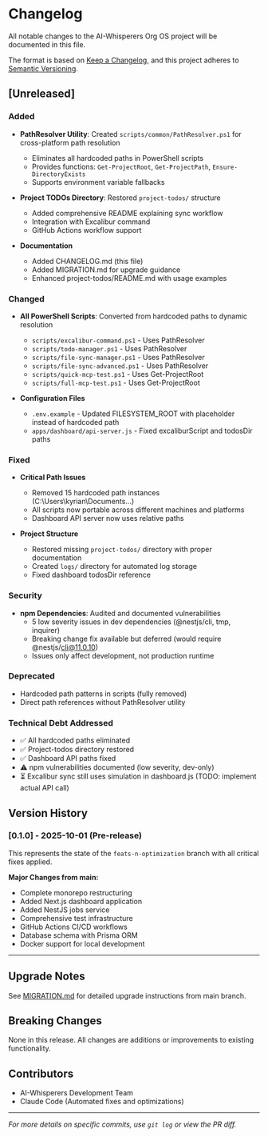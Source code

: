 # Changelog

All notable changes to the AI-Whisperers Org OS project will be documented in this file.

The format is based on [Keep a Changelog](https://keepachangelog.com/en/1.0.0/),
and this project adheres to [Semantic Versioning](https://semver.org/spec/v2.0.0.html).

## [Unreleased]

### Added
- **PathResolver Utility**: Created `scripts/common/PathResolver.ps1` for cross-platform path resolution
  - Eliminates all hardcoded paths in PowerShell scripts
  - Provides functions: `Get-ProjectRoot`, `Get-ProjectPath`, `Ensure-DirectoryExists`
  - Supports environment variable fallbacks

- **Project TODOs Directory**: Restored `project-todos/` structure
  - Added comprehensive README explaining sync workflow
  - Integration with Excalibur command
  - GitHub Actions workflow support

- **Documentation**
  - Added CHANGELOG.md (this file)
  - Added MIGRATION.md for upgrade guidance
  - Enhanced project-todos/README.md with usage examples

### Changed
- **All PowerShell Scripts**: Converted from hardcoded paths to dynamic resolution
  - `scripts/excalibur-command.ps1` - Uses PathResolver
  - `scripts/todo-manager.ps1` - Uses PathResolver
  - `scripts/file-sync-manager.ps1` - Uses PathResolver
  - `scripts/file-sync-advanced.ps1` - Uses PathResolver
  - `scripts/quick-mcp-test.ps1` - Uses Get-ProjectRoot
  - `scripts/full-mcp-test.ps1` - Uses Get-ProjectRoot

- **Configuration Files**
  - `.env.example` - Updated FILESYSTEM_ROOT with placeholder instead of hardcoded path
  - `apps/dashboard/api-server.js` - Fixed excaliburScript and todosDir paths

### Fixed
- **Critical Path Issues**
  - Removed 15 hardcoded path instances (C:\Users\kyrian\Documents\...)
  - All scripts now portable across different machines and platforms
  - Dashboard API server now uses relative paths

- **Project Structure**
  - Restored missing `project-todos/` directory with proper documentation
  - Created `logs/` directory for automated log storage
  - Fixed dashboard todosDir reference

### Security
- **npm Dependencies**: Audited and documented vulnerabilities
  - 5 low severity issues in dev dependencies (@nestjs/cli, tmp, inquirer)
  - Breaking change fix available but deferred (would require @nestjs/cli@11.0.10)
  - Issues only affect development, not production runtime

### Deprecated
- Hardcoded path patterns in scripts (fully removed)
- Direct path references without PathResolver utility

### Technical Debt Addressed
- ✅ All hardcoded paths eliminated
- ✅ Project-todos directory restored
- ✅ Dashboard API paths fixed
- ⚠️ npm vulnerabilities documented (low severity, dev-only)
- ⏳ Excalibur sync still uses simulation in dashboard.js (TODO: implement actual API call)

## Version History

### [0.1.0] - 2025-10-01 (Pre-release)

This represents the state of the `feats-n-optimization` branch with all critical fixes applied.

**Major Changes from main:**
- Complete monorepo restructuring
- Added Next.js dashboard application
- Added NestJS jobs service
- Comprehensive test infrastructure
- GitHub Actions CI/CD workflows
- Database schema with Prisma ORM
- Docker support for local development

---

## Upgrade Notes

See [MIGRATION.md](./MIGRATION.md) for detailed upgrade instructions from main branch.

## Breaking Changes

None in this release. All changes are additions or improvements to existing functionality.

## Contributors

- AI-Whisperers Development Team
- Claude Code (Automated fixes and optimizations)

---

*For more details on specific commits, use `git log` or view the PR diff.*
